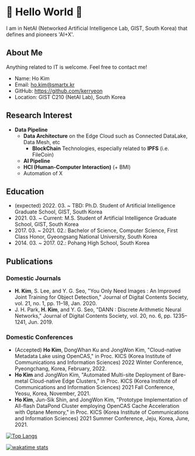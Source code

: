 # 💖 Hello World 🤭

I am in NetAI (Networked Artificial Intelligence Lab, GIST, South Korea) that defines and pioneers 'AI+X'.

## About Me

Anything related to IT is welcome. Feel free to contact me!

- Name: Ho Kim
- Email: ho.kim@smartx.kr
- GitHub: https://github.com/kerryeon
- Location: GIST C210 (NetAI Lab), South Korea

## Research Interest

- **Data Pipeline**
  - **Data Architecture** on the Edge Cloud such as Connected DataLake, Data Mesh, etc
    - **BlockChain** Technologies, especially related to **IPFS** (i.e. FileCoin)
  - **AI Pipeline**
  - **HCI (Human-Computer Interaction)** (+ BMI)
  - Automation of X

## Education

- (expected) 2022\. 03\. ~ TBD: Ph.D. Student of Artificial Intelligence Graduate School, GIST, South Korea
- 2021\. 03\. ~ Current: M.S. Student of Artificial Intelligence Graduate School, GIST, South Korea
- 2017\. 03\. ~ 2021\. 02\.: Bachelor of Science, Computer Science, First Class Honor, Gyeongsang National University, South Korea
- 2014\. 03\. ~ 2017\. 02\.: Pohang High School, South Korea

## Publications

### Domestic Journals

- **H. Kim**, S. Lee, and Y. G. Seo, "You Only Need Images : An Improved Joint Training for Object Detection," Journal of Digital Contents Society, vol. 21, no. 1, pp. 11–18, Jan. 2020.
- J. H. Park, **H. Kim**, and Y. G. Seo, "DANN : Discrete Arithmetic Neural Networks," Journal of Digital Contents Society, vol. 20, no. 6, pp. 1235–1241, Jun. 2019.

### Domestic Conferences

- (Accepted) **Ho Kim**, DongWhan Ku and JongWon Kim, "Cloud-native Metadata Lake using OpenCAS," in Proc. KICS (Korea Institute of Communications and Information Sciences) 2022 Winter Conference, Pyeongchang, Korea, February, 2022.
- **Ho Kim** and JongWon Kim, "Automated Multi-site Deployment of Bare-metal Cloud-native Edge Clusters," in Proc. KICS (Korea Institute of Communications and Information Sciences) 2021 Fall Conference, Yeosu, Korea, November, 2021.
- **Ho Kim**, Jun-Sik Shin, and JongWon Kim, "Prototype Implementation of All-flash DataPond Cluster employing OpenCAS Cache Acceleration with Optane Memory,"  in Proc. KICS (Korea Institute of Communications and Information Sciences) 2021 Summer Conference, Jeju, Korea, June, 2021.

[![Top Langs](https://github-readme-stats.vercel.app/api/top-langs/?username=kerryeon&layout=compact&theme=dracula)](https://github.com/kerryeon/)

[![wakatime stats](https://github-readme-stats.vercel.app/api/wakatime?username=kerryeon&theme=dracula)](https://github.com/kerryeon/)
